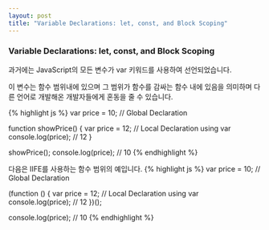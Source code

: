 ```yaml
---
layout: post
title: "Variable Declarations: let, const, and Block Scoping"
---
```


### Variable Declarations: let, const, and Block Scoping

<!-- In the past, all variables in JavaScript were declared using the keyword var. -->
과거에는 JavaScript의 모든 변수가 var 키워드를 사용하여 선언되었습니다.

<!-- These variables were function scoped, meaning their scope was within the function enclosing them, and this could sometimes be confusing to developers coming from other languages. -->

이 변수는 함수 범위내에 있으며 그 범위가 함수를 감싸는 함수 내에 있음을 의미하며 다른 언어로 개발해온 개발자들에게 혼동을 줄 수 있습니다.

{% highlight js %}
var price = 10; // Global Declaration

function showPrice() {
    var price = 12; // Local Declaration using var
    console.log(price); // 12
}

showPrice();
console.log(price); // 10
{% endhighlight %}


<!-- Following is an example of function level scopes with IIFE: -->
다음은 IIFE를 사용하는 함수 범위의 예입니다.
{% highlight js %}
var price = 10; // Global Declaration

(function () {
    var price = 12; // Local Declaration using var
    console.log(price); // 12
})();

console.log(price); // 10
{% endhighlight %}

